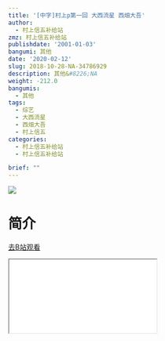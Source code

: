 ```yaml
---
title: '[中字]村上p第一回 大西流星 西畑大吾'
author:
  - 村上信五补给站
zmz: 村上信五补给站
publishdate: '2001-01-03'
bangumi: 其他
date: '2020-02-12'
slug: 2018-10-28-NA-34786929
description: 其他&#8226;NA
weight: -212.0
bangumis:
  - 其他
tags:
  - 综艺
  - 大西流星
  - 西畑大吾
  - 村上信五
categories:
  - 村上信五补给站
  - 村上信五补给站

brief: ""
---
```

![](https://raw.githubusercontent.com/tcgriffith/owaraisite/master/static/tmpimg/9f3fd5aed49a673deaa72d8cdf2b54a5c351c481.jpg.480.jpg)
# 简介  
  

[去B站观看](https://www.bilibili.com/video/av34786929/)
<div class ="resp-container"><iframe class="testiframe" src="//player.bilibili.com/player.html?aid=34786929"", scrolling="no", allowfullscreen="true" > </iframe></div> 
